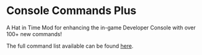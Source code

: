 # Console Commands Plus
A Hat in Time Mod for enhancing the in-game Developer Console with over 100+ new commands!

The full command list available can be found [here](https://docs.google.com/document/d/1gJZ-ZXKbUqXVIMNIg-4oMCRAcQHID0YzvUPeHisohZY/edit).
